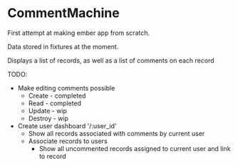 CommentMachine
==============

First attempt at making ember app from scratch.

Data stored in fixtures at the moment.

Displays a list of records, as well as a list of comments on each record

TODO:
  - Make editing comments possible
    - Create - completed
    - Read - completed
    - Update - wip
    - Destroy - wip
  - Create user dashboard '/:user_id'
    - Show all records associated with comments by current user
    - Associate records to users
      - Show all uncommented records assigned to current user and link to record
